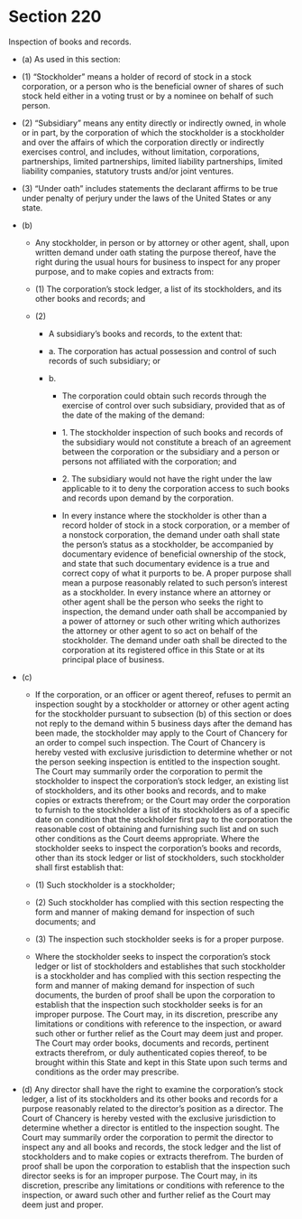 # Section 220

Inspection of books and records.

- (a) As used in this section:

- (1) “Stockholder” means a holder of record of stock in a stock corporation, or a person who is the beneficial owner of shares of such stock held either in a voting trust or by a nominee on behalf of such person.

- (2) “Subsidiary” means any entity directly or indirectly owned, in whole or in part, by the corporation of which the stockholder is a stockholder and over the affairs of which the corporation directly or indirectly exercises control, and includes, without limitation, corporations, partnerships, limited partnerships, limited liability partnerships, limited liability companies, statutory trusts and/or joint ventures.

- (3) “Under oath” includes statements the declarant affirms to be true under penalty of perjury under the laws of the United States or any state.

- (b) 

  - Any stockholder, in person or by attorney or other agent, shall, upon written demand under oath stating the purpose thereof, have the right during the usual hours for business to inspect for any proper purpose, and to make copies and extracts from:

  - (1) The corporation’s stock ledger, a list of its stockholders, and its other books and records; and

  - (2) 

    - A subsidiary’s books and records, to the extent that:

    - a\. The corporation has actual possession and control of such records of such subsidiary; or

    - b\. 

      - The corporation could obtain such records through the exercise of control over such subsidiary, provided that as of the date of the making of the demand:

      - 1\. The stockholder inspection of such books and records of the subsidiary would not constitute a breach of an agreement between the corporation or the subsidiary and a person or persons not affiliated with the corporation; and

      - 2\. The subsidiary would not have the right under the law applicable to it to deny the corporation access to such books and records upon demand by the corporation.

      - In every instance where the stockholder is other than a record holder of stock in a stock corporation, or a member of a nonstock corporation, the demand under oath shall state the person’s status as a stockholder, be accompanied by documentary evidence of beneficial ownership of the stock, and state that such documentary evidence is a true and correct copy of what it purports to be. A proper purpose shall mean a purpose reasonably related to such person’s interest as a stockholder. In every instance where an attorney or other agent shall be the person who seeks the right to inspection, the demand under oath shall be accompanied by a power of attorney or such other writing which authorizes the attorney or other agent to so act on behalf of the stockholder. The demand under oath shall be directed to the corporation at its registered office in this State or at its principal place of business.

- (c) 

  - If the corporation, or an officer or agent thereof, refuses to permit an inspection sought by a stockholder or attorney or other agent acting for the stockholder pursuant to subsection (b) of this section or does not reply to the demand within 5 business days after the demand has been made, the stockholder may apply to the Court of Chancery for an order to compel such inspection. The Court of Chancery is hereby vested with exclusive jurisdiction to determine whether or not the person seeking inspection is entitled to the inspection sought. The Court may summarily order the corporation to permit the stockholder to inspect the corporation’s stock ledger, an existing list of stockholders, and its other books and records, and to make copies or extracts therefrom; or the Court may order the corporation to furnish to the stockholder a list of its stockholders as of a specific date on condition that the stockholder first pay to the corporation the reasonable cost of obtaining and furnishing such list and on such other conditions as the Court deems appropriate. Where the stockholder seeks to inspect the corporation’s books and records, other than its stock ledger or list of stockholders, such stockholder shall first establish that:

  - (1) Such stockholder is a stockholder;

  - (2) Such stockholder has complied with this section respecting the form and manner of making demand for inspection of such documents; and

  - (3) The inspection such stockholder seeks is for a proper purpose.

  - Where the stockholder seeks to inspect the corporation’s stock ledger or list of stockholders and establishes that such stockholder is a stockholder and has complied with this section respecting the form and manner of making demand for inspection of such documents, the burden of proof shall be upon the corporation to establish that the inspection such stockholder seeks is for an improper purpose. The Court may, in its discretion, prescribe any limitations or conditions with reference to the inspection, or award such other or further relief as the Court may deem just and proper. The Court may order books, documents and records, pertinent extracts therefrom, or duly authenticated copies thereof, to be brought within this State and kept in this State upon such terms and conditions as the order may prescribe.

- (d) Any director shall have the right to examine the corporation’s stock ledger, a list of its stockholders and its other books and records for a purpose reasonably related to the director’s position as a director. The Court of Chancery is hereby vested with the exclusive jurisdiction to determine whether a director is entitled to the inspection sought. The Court may summarily order the corporation to permit the director to inspect any and all books and records, the stock ledger and the list of stockholders and to make copies or extracts therefrom. The burden of proof shall be upon the corporation to establish that the inspection such director seeks is for an improper purpose. The Court may, in its discretion, prescribe any limitations or conditions with reference to the inspection, or award such other and further relief as the Court may deem just and proper.
